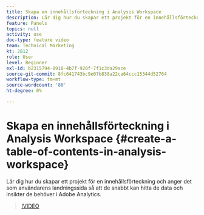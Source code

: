 ```yaml
---
title: Skapa en innehållsförteckning i Analysis Workspace
description: Lär dig hur du skapar ett projekt för en innehållsförteckning och anger det som användarens landningssida så att de snabbt kan hitta de data och insikter de behöver i Adobe Analytics.
feature: Panels
topics: null
activity: use
doc-type: feature video
team: Technical Marketing
kt: 2812
role: User
level: Beginner
exl-id: b2315794-8910-4b7f-920f-7f1c3da29ace
source-git-commit: 8fc641743bc9e07b838a22ca64ccc15344d52764
workflow-type: tm+mt
source-wordcount: '80'
ht-degree: 0%

---
```


# Skapa en innehållsförteckning i Analysis Workspace {#create-a-table-of-contents-in-analysis-workspace}

Lär dig hur du skapar ett projekt för en innehållsförteckning och anger det som användarens landningssida så att de snabbt kan hitta de data och insikter de behöver i Adobe Analytics.

>[!VIDEO](https://video.tv.adobe.com/v/26990/?quality=12&learn=on)
